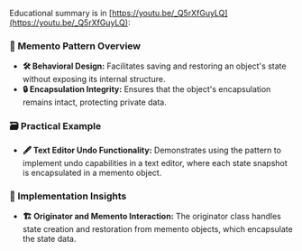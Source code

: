 Educational summary is in [https://youtu.be/_Q5rXfGuyLQ](https://youtu.be/_Q5rXfGuyLQ):

### **📝 Memento Pattern Overview**
- **🛠️ Behavioral Design:** Facilitates saving and restoring an object's state without exposing its internal structure.
- **🔒 Encapsulation Integrity:** Ensures that the object's encapsulation remains intact, protecting private data.

### **🗃️ Practical Example**
- **🖋️ Text Editor Undo Functionality:** Demonstrates using the pattern to implement undo capabilities in a text editor, where each state snapshot is encapsulated in a memento object.

### **🔧 Implementation Insights**
- **🏗️ Originator and Memento Interaction:** The originator class handles state creation and restoration from memento objects, which encapsulate the state data.
